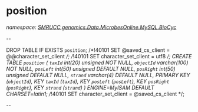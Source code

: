 ﻿# position
_namespace: [SMRUCC.genomics.Data.MicrobesOnline.MySQL.BioCyc](./index.md)_

--
 
 DROP TABLE IF EXISTS `position`;
 /*!40101 SET @saved_cs_client = @@character_set_client */;
 /*!40101 SET character_set_client = utf8 */;
 CREATE TABLE `position` (
 `taxId` int(20) unsigned NOT NULL,
 `objectId` varchar(100) NOT NULL,
 `posLeft` int(50) unsigned DEFAULT NULL,
 `posRight` int(50) unsigned DEFAULT NULL,
 `strand` varchar(4) DEFAULT NULL,
 PRIMARY KEY (`objectId`),
 KEY `taxId` (`taxId`),
 KEY `posLeft` (`posLeft`),
 KEY `posRight` (`posRight`),
 KEY `strand` (`strand`)
 ) ENGINE=MyISAM DEFAULT CHARSET=latin1;
 /*!40101 SET character_set_client = @saved_cs_client */;
 
 --




